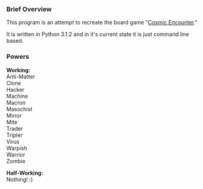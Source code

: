 <h3>Brief Overview</h3>
This program is an attempt to recreate the board game "<a href="http://en.wikipedia.org/wiki/Cosmic_Encounter">Cosmic Encounter</a>."

It is written in Python 3.1.2 and in it's current state it is just command line based.

<h3>Powers</h3>
<b>Working:</b><br>
Anti-Matter<br>
Clone<br>
Hacker<br>
Machine<br>
Macron<br>
Masochist<br>
Mirror<br>
Mite<br>
Trader<br>
Tripler<br>
Virus<br>
Warpish<br>
Warrior<br>
Zombie

<b>Half-Working:</b><br>
Nothing! :)
